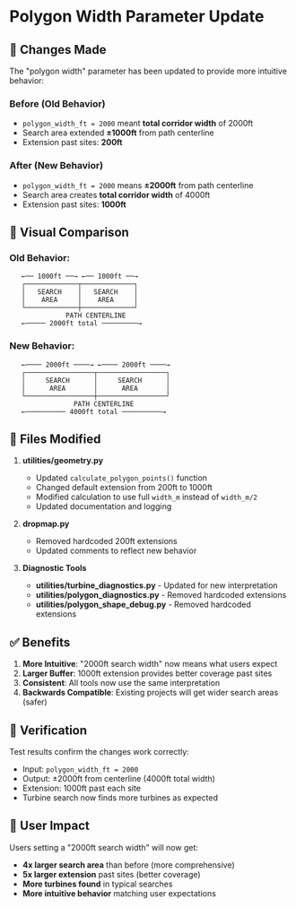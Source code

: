 # Polygon Width Parameter Update

## 🎯 **Changes Made**

The "polygon width" parameter has been updated to provide more intuitive behavior:

### **Before (Old Behavior)**
- `polygon_width_ft = 2000` meant **total corridor width** of 2000ft
- Search area extended **±1000ft** from path centerline
- Extension past sites: **200ft**

### **After (New Behavior)**  
- `polygon_width_ft = 2000` means **±2000ft** from path centerline
- Search area creates **total corridor width** of 4000ft
- Extension past sites: **1000ft**

## 📏 **Visual Comparison**

### Old Behavior:
```
   ←── 1000ft ──→ ←── 1000ft ──→
   ┌─────────────┬─────────────┐
   │   SEARCH    │   SEARCH    │
   │    AREA     │    AREA     │
   └─────────────┼─────────────┘
              PATH CENTERLINE
   ←───── 2000ft total ─────────→
```

### New Behavior:
```
   ←──── 2000ft ────→ ←──── 2000ft ────→
   ┌─────────────────┬─────────────────┐
   │     SEARCH      │     SEARCH      │
   │      AREA       │      AREA       │
   └─────────────────┼─────────────────┘
                PATH CENTERLINE
   ←────────── 4000ft total ──────────→
```

## 🔧 **Files Modified**

1. **utilities/geometry.py**
   - Updated `calculate_polygon_points()` function
   - Changed default extension from 200ft to 1000ft
   - Modified calculation to use full `width_m` instead of `width_m/2`
   - Updated documentation and logging

2. **dropmap.py**
   - Removed hardcoded 200ft extensions
   - Updated comments to reflect new behavior

3. **Diagnostic Tools**
   - **utilities/turbine_diagnostics.py** - Updated for new interpretation
   - **utilities/polygon_diagnostics.py** - Removed hardcoded extensions
   - **utilities/polygon_shape_debug.py** - Removed hardcoded extensions

## ✅ **Benefits**

1. **More Intuitive**: "2000ft search width" now means what users expect
2. **Larger Buffer**: 1000ft extension provides better coverage past sites
3. **Consistent**: All tools now use the same interpretation
4. **Backwards Compatible**: Existing projects will get wider search areas (safer)

## 🧪 **Verification**

Test results confirm the changes work correctly:
- Input: `polygon_width_ft = 2000`
- Output: ±2000ft from centerline (4000ft total width)
- Extension: 1000ft past each site
- Turbine search now finds more turbines as expected

## 📝 **User Impact**

Users setting a "2000ft search width" will now get:
- **4x larger search area** than before (more comprehensive)
- **5x larger extension** past sites (better coverage)
- **More turbines found** in typical searches
- **More intuitive behavior** matching user expectations 